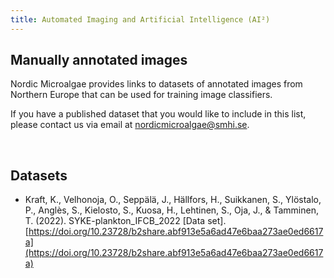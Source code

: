 ```yaml
---
title: Automated Imaging and Artificial Intelligence (AI²)
---
```


## Manually annotated images
Nordic Microalgae provides links to datasets of annotated images from Northern Europe that can be used for training image classifiers. 

If you have a published dataset that you would like to include in this list, please contact us via email at nordicmicroalgae@smhi.se.

&nbsp;  

## Datasets
- Kraft, K., Velhonoja, O., Seppälä, J., Hällfors, H., Suikkanen, S., Ylöstalo, P., Anglès, S., Kielosto, S., Kuosa, H., Lehtinen, S., Oja, J., &amp; Tamminen, T. (2022). SYKE-plankton_IFCB_2022 [Data set]. [https://doi.org/10.23728/b2share.abf913e5a6ad47e6baa273ae0ed6617a](https://doi.org/10.23728/b2share.abf913e5a6ad47e6baa273ae0ed6617a)
